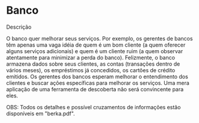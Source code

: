 # Banco

Descrição

O banco quer melhorar seus serviços. Por exemplo, os gerentes de bancos têm apenas uma vaga idéia de quem é um bom cliente (a quem oferecer alguns serviços adicionais) e quem é um cliente ruim (a quem observar atentamente para minimizar a perda do banco). Felizmente, o banco armazena dados sobre seus clientes, as contas (transações dentro de vários meses), os empréstimos já concedidos, os cartões de crédito emitidos. Os gerentes dos bancos esperam melhorar o entendimento dos clientes e buscar ações específicas para melhorar os serviços. Uma mera aplicação de uma ferramenta de descoberta não será convincente para eles.

OBS: Todos os detalhes e possível cruzamentos de informações estão disponíveis em "berka.pdf".
